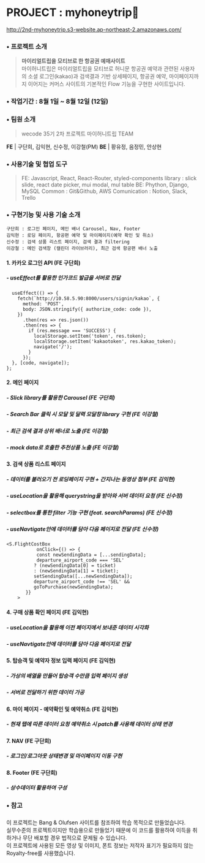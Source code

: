 # PROJECT : myhoneytrip🐝
<http://2nd-myhoneytrip.s3-website.ap-northeast-2.amazonaws.com/>

### • 프로젝트 소개
>**마이리얼트립을 모티브로 한 항공권 예매사이트**  
마이허니트립은 마이리얼트립을 모티브로 허니문 항공권 예약과 관련된 사용자의 소셜 로그인(kakao)과 검색결과 기반 상세페이지, 항공권 예약, 마이페이지까지 이어지는 커머스 사이트의 기본적인 Flow 기능을 구현한 사이트입니다.

### • 작업기간 : 8월 1일 ~ 8월 12일 (12일)

### • 팀원 소개
> wecode 35기 2차 프로젝트 마이허니트립 TEAM

  **FE** | 구단희, 김익현, 신수정, 이강철(PM)
  **BE** | 황유정, 음정민, 안상현
  
### • 사용기술 및 협업 도구  
> FE: Javascript, React, React-Router, styled-components
>     library : slick slide, react date picker, mui modal, mul table
> BE: Phython, Django, MySQL
> Common : Git&Github, AWS
> Comunication : Notion, Slack, Trello

### • 구현기능 및 사용 기술 소개 

```
구단희 : 로그인 페이지, 메인 배너 Carousel, Nav, Footer
김익현 : 로딩 페이지, 항공편 예약 및 마이페이지(예약 확인 및 취소)
신수정 : 검색 상품 리스트 페이지, 검색 결과 filtering
이강철 : 메인 검색창 (캘린더 라이브러리), 최근 검색 항공편 배너 노출
```

#### 1. 카카오 로그인 API (FE 구단희)
##### - useEffect를 활용한 인가코드 발급을 서버로 전달
```
  useEffect(() => {
    fetch(`http://10.58.5.90:8000/users/signin/kakao`, {
      method: 'POST',
      body: JSON.stringify({ authorize_code: code }),
    })
      .then(res => res.json())
      .then(res => {
        if (res.message === 'SUCCESS') {
          localStorage.setItem('token', res.token);
          localStorage.setItem('kakaotoken', res.kakao_token);
          navigate('/');
        }
      });
  }, [code, navigate]);
};
```
#### 2. 메인 페이지
##### - Slick library를 활용한 Carousel (FE 구단희)
##### - Search Bar 클릭 시 모달 및 달력 모달창 library 구현 (FE 이강철)
##### - 최근 검색 결과 상위 배너로 노출 (FE 이강철)
##### - mock data로 호출한 추천상품 노출 (FE 이강철)


####  3. 검색 상품 리스트 페이지
##### - 데이터를 불러오기 전 로딩페이지 구현 + 간지나는 동영상 첨부 (FE 김익현)
##### - useLocation을 활용해 querystring을 받아와 서버 데이터 요청 (FE 신수정)
##### - selectbox를 통한 filter 기능 구현 (feat. searchParams) (FE 신수정)
##### - useNavtigate안에 데이터를 담아 다음 페이지로 전달 (FE 신수정)
```
<S.FlightCostBox
           onClick={() => {
           const newSendingData = [...sendingData];
           departure_airport_code === 'SEL'
          ? (newSendingData[0] = ticket)
          : (newSendingData[1] = ticket);
          setSendingData([...newSendingData]);
          departure_airport_code !== 'SEL' &&
          goToPurchase(newSendingData);
       }}
    >
```   
#### 4. 구매 상품 확인 페이지 (FE 김익현)
##### - useLocation을 활용해 이전 페이지에서 보내준 데이터 시각화 
##### - useNavtigate안에 데이터를 담아 다음 페이지로 전달

#### 5. 탑승객 및 예약자 정보 입력 페이지 (FE 김익현)
##### - 가상의 배열을 만들어 탑승객 수만큼 입력 페이지 생성
##### - 서버로 전달하기 위한 데이터 가공

#### 6. 마이 페이지 - 예약확인 및 예약취소 (FE 김익현)
##### - 현재 탭에 따른 데이터 요청 예약취소 시 patch를 사용해 데이터 상태 변경  

#### 7. NAV (FE 구단희)
##### - 로그인/로그아웃 상태변경 및 마이페이지 이동 구현
 
#### 8. Footer (FE 구단희)
##### - 상수데이터 활용하여 구성

### • 참고
#####
이 프로젝트는 Bang & Olufsen 사이트를 참조하여 학습 목적으로 만들었습니다.  
실무수준의 프로젝트이지만 학습용으로 만들었기 때문에 이 코드를 활용하여 이득을 취하거나 무단 배포할 경우 법적으로 문제될 수 있습니다.  
이 프로젝트에 사용된 모든 영상 및 이미지, 폰트 정보는 저작자 표기가 필요하지 않는 Royalty-free를 사용했습니다.  

